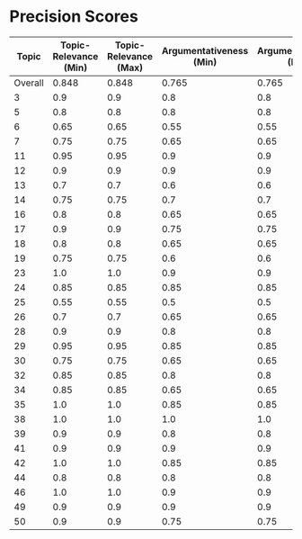 # Precision Scores
| Topic | Topic-Relevance (Min) | Topic-Relevance (Max) | Argumentativeness (Min) | Argumentativeness (Max) | Stance (Min) | Stance (Max) | Stance Con (Min) | Stance Con (Max) | Stance Pro (Min) | Stance Pro (Max) |
|---|---|---|---|---|---|---|---|---|---|---|
| Overall | 0.848 | 0.848 | 0.765 | 0.765 | 0.398 | 0.398 | 0.193 | 0.193 | 0.603 | 0.603 |
| 3 | 0.9 | 0.9 | 0.8 | 0.8 | 0.35 | 0.35 | 0.1 | 0.1 | 0.6 | 0.1 |
| 5 | 0.8 | 0.8 | 0.8 | 0.8 | 0.25 | 0.25 | 0.1 | 0.1 | 0.4 | 0.1 |
| 6 | 0.65 | 0.65 | 0.55 | 0.55 | 0.3 | 0.3 | 0.2 | 0.2 | 0.4 | 0.2 |
| 7 | 0.75 | 0.75 | 0.65 | 0.65 | 0.4 | 0.4 | 0.1 | 0.1 | 0.7 | 0.1 |
| 11 | 0.95 | 0.95 | 0.9 | 0.9 | 0.5 | 0.5 | 0.5 | 0.5 | 0.5 | 0.5 |
| 12 | 0.9 | 0.9 | 0.9 | 0.9 | 0.45 | 0.45 | 0.1 | 0.1 | 0.8 | 0.1 |
| 13 | 0.7 | 0.7 | 0.6 | 0.6 | 0.4 | 0.4 | 0.3 | 0.3 | 0.5 | 0.3 |
| 14 | 0.75 | 0.75 | 0.7 | 0.7 | 0.5 | 0.5 | 0.2 | 0.2 | 0.8 | 0.2 |
| 16 | 0.8 | 0.8 | 0.65 | 0.65 | 0.35 | 0.35 | 0.4 | 0.4 | 0.3 | 0.4 |
| 17 | 0.9 | 0.9 | 0.75 | 0.75 | 0.35 | 0.35 | 0.1 | 0.1 | 0.6 | 0.1 |
| 18 | 0.8 | 0.8 | 0.65 | 0.65 | 0.35 | 0.35 | 0.2 | 0.2 | 0.5 | 0.2 |
| 19 | 0.75 | 0.75 | 0.6 | 0.6 | 0.25 | 0.25 | 0.1 | 0.1 | 0.4 | 0.1 |
| 23 | 1.0 | 1.0 | 0.9 | 0.9 | 0.5 | 0.5 | 0.2 | 0.2 | 0.8 | 0.2 |
| 24 | 0.85 | 0.85 | 0.85 | 0.85 | 0.45 | 0.45 | 0.2 | 0.2 | 0.7 | 0.2 |
| 25 | 0.55 | 0.55 | 0.5 | 0.5 | 0.25 | 0.25 | 0.4 | 0.4 | 0.1 | 0.4 |
| 26 | 0.7 | 0.7 | 0.65 | 0.65 | 0.3 | 0.3 | 0.3 | 0.3 | 0.3 | 0.3 |
| 28 | 0.9 | 0.9 | 0.8 | 0.8 | 0.5 | 0.5 | 0.3 | 0.3 | 0.7 | 0.3 |
| 29 | 0.95 | 0.95 | 0.85 | 0.85 | 0.55 | 0.55 | 0.2 | 0.2 | 0.9 | 0.2 |
| 30 | 0.75 | 0.75 | 0.65 | 0.65 | 0.35 | 0.35 | 0.1 | 0.1 | 0.6 | 0.1 |
| 32 | 0.85 | 0.85 | 0.8 | 0.8 | 0.3 | 0.3 | 0.0 | 0.0 | 0.6 | 0.0 |
| 34 | 0.85 | 0.85 | 0.65 | 0.65 | 0.2 | 0.2 | 0.3 | 0.3 | 0.1 | 0.3 |
| 35 | 1.0 | 1.0 | 0.85 | 0.85 | 0.5 | 0.5 | 0.3 | 0.3 | 0.7 | 0.3 |
| 38 | 1.0 | 1.0 | 1.0 | 1.0 | 0.5 | 0.5 | 0.0 | 0.0 | 1.0 | 0.0 |
| 39 | 0.9 | 0.9 | 0.8 | 0.8 | 0.4 | 0.4 | 0.0 | 0.0 | 0.8 | 0.0 |
| 41 | 0.9 | 0.9 | 0.9 | 0.9 | 0.45 | 0.45 | 0.0 | 0.0 | 0.9 | 0.0 |
| 42 | 1.0 | 1.0 | 0.85 | 0.85 | 0.35 | 0.35 | 0.2 | 0.2 | 0.5 | 0.2 |
| 44 | 0.8 | 0.8 | 0.8 | 0.8 | 0.6 | 0.6 | 0.6 | 0.6 | 0.6 | 0.6 |
| 46 | 1.0 | 1.0 | 0.9 | 0.9 | 0.4 | 0.4 | 0.0 | 0.0 | 0.8 | 0.0 |
| 49 | 0.9 | 0.9 | 0.9 | 0.9 | 0.55 | 0.55 | 0.2 | 0.2 | 0.9 | 0.2 |
| 50 | 0.9 | 0.9 | 0.75 | 0.75 | 0.35 | 0.35 | 0.1 | 0.1 | 0.6 | 0.1 |
